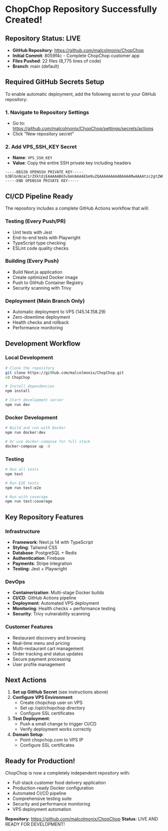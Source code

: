 ﻿#  ChopChop Repository Successfully Created!

##  Repository Status: LIVE
- **GitHub Repository**: https://github.com/malcolmonix/ChopChop
- **Initial Commit**: 8059f4c - Complete ChopChop customer app
- **Files Pushed**: 22 files (8,775 lines of code)
- **Branch**: main (default)

##  Required GitHub Secrets Setup

To enable automatic deployment, add the following secret to your GitHub repository:

### 1. Navigate to Repository Settings
- Go to: https://github.com/malcolmonix/ChopChop/settings/secrets/actions
- Click "New repository secret"

### 2. Add VPS_SSH_KEY Secret
- **Name**: `VPS_SSH_KEY`
- **Value**: Copy the entire SSH private key including headers

```
-----BEGIN OPENSSH PRIVATE KEY-----
b3BlbnNzaC1rZXktdjEAAAAABG5vbmUAAAAEbm9uZQAAAAAAAAABAAAAMwAAAAtzc2gtZWQyNTUxOQAAACDhAsPEoOkRjQk0Sk4lEzF0C5heWCOP6nbW2iVas8n/fAAAAJhJlG7vSZRu7wAAAAtzc2gtZWQyNTUxOQAAACDhAsPEoOkRjQk0Sk4lEzF0C5heWCOP6nbW2iVas8n/fAAAAECnqnVT452GQbb9e6mXKDUHw07kufgt0em0ifColiutueECw8Sg6RGNCTRKTiUTMXQLmF5YI4/qdtbaJVqzyf98AAAAFm1hbGNvbG1vbml4QGdtYWlsLmNvbQ==
-----END OPENSSH PRIVATE KEY-----
```

##  CI/CD Pipeline Ready

The repository includes a complete GitHub Actions workflow that will:

###  Testing (Every Push/PR)
- Unit tests with Jest
- End-to-end tests with Playwright
- TypeScript type checking
- ESLint code quality checks

###  Building (Every Push)
- Build Next.js application
- Create optimized Docker image
- Push to GitHub Container Registry
- Security scanning with Trivy

###  Deployment (Main Branch Only)
- Automatic deployment to VPS (145.14.158.29)
- Zero-downtime deployment
- Health checks and rollback
- Performance monitoring

##  Development Workflow

### Local Development
```bash
# Clone the repository
git clone https://github.com/malcolmonix/ChopChop.git
cd ChopChop

# Install dependencies
npm install

# Start development server
npm run dev
```

### Docker Development
```bash
# Build and run with Docker
npm run docker:dev

# Or use docker-compose for full stack
docker-compose up -d
```

### Testing
```bash
# Run all tests
npm test

# Run E2E tests
npm run test:e2e

# Run with coverage
npm run test:coverage
```

##  Key Repository Features

###  Infrastructure
- **Framework**: Next.js 14 with TypeScript
- **Styling**: Tailwind CSS
- **Database**: PostgreSQL + Redis
- **Authentication**: Firebase
- **Payments**: Stripe integration
- **Testing**: Jest + Playwright

###  DevOps
- **Containerization**: Multi-stage Docker builds
- **CI/CD**: GitHub Actions pipeline
- **Deployment**: Automated VPS deployment
- **Monitoring**: Health checks + performance testing
- **Security**: Trivy vulnerability scanning

###  Customer Features
- Restaurant discovery and browsing
- Real-time menu and pricing
- Multi-restaurant cart management
- Order tracking and status updates
- Secure payment processing
- User profile management

##  Next Actions

1. **Set up GitHub Secret** (see instructions above)
2. **Configure VPS Environment**:
   - Create chopchop user on VPS
   - Set up /opt/chopchop directory
   - Configure SSL certificates
3. **Test Deployment**:
   - Push a small change to trigger CI/CD
   - Verify deployment works correctly
4. **Domain Setup**:
   - Point chopchop.com to VPS IP
   - Configure SSL certificates

##  Ready for Production!

ChopChop is now a completely independent repository with:
-  Full-stack customer food delivery application
-  Production-ready Docker configuration
-  Automated CI/CD pipeline
-  Comprehensive testing suite
-  Security and performance monitoring
-  VPS deployment automation

**Repository**: https://github.com/malcolmonix/ChopChop
**Status**:  LIVE AND READY FOR DEVELOPMENT!
